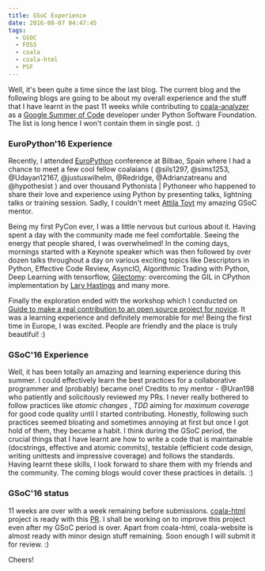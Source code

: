 ```yaml
---
title: GSoC Experience
date: 2016-08-07 04:47:45
tags:
  - GSOC
  - FOSS
  - coala
  - coala-html
  - PSF
---
```

Well, it's been quite a time since the last blog. The current blog and the following blogs are going to be about my overall experience and the stuff that I have learnt in the past 11 weeks while contributing to [coala-analyzer](https://github.com/coala-analyzer/) as a [Google Summer of Code](summerofcode.withgoogle.com) developer under Python Software Foundation. The list is long hence I won't contain them in single post. :)

### EuroPython'16 Experience
Recently, I attended [EuroPython](https://ep2016.europython.eu/en/) conference at Bilbao, Spain where I had a chance to meet a few cool fellow coalaians ( @sils1297, @sims1253, @Udayan12167, @justuswilhelm, @Redridge, @Adrianzatreanu and @hypothesist ) and over thousand Pythonista | Pythoneer who happened to share their love and experience using Python by presenting talks, lightning talks or training session. Sadly, I couldn't meet [Attila Tovt](https://github.com/Uran198) my amazing GSoC mentor.

Being my first PyCon ever, I was a little nervous but curious about it. Having spent a day with the community made me feel comfortable. Seeing the energy that people shared, I was overwhelmed! In the coming days, mornings started with a Keynote speaker which was then followed by over dozen talks throughout a day on various exciting topics like Descriptors in Python, Effective Code Review, AsyncIO, Algorithmic Trading with Python, Deep Learning with tensorflow, [Gilectomy](https://github.com/larryhastings/gilectomy): overcoming the GIL in CPython implementation by [Lary Hastings](https://github.com/larryhastings) and many more.

Finally the exploration ended with the workshop which I conducted on [Guide to make a real contribution to an open source project for novice](https://ep2016.europython.eu/conference/talks/guid-to-make-a-real-contribution-to-an-open-source-project-for-novice). It was a learning experience and definitely memorable for me! Being the first time in Europe, I was excited. People are friendly and the place is truly beautiful! :)


### GSoC'16 Experience

Well, it has been totally an amazing and learning experience during this summer. I could effectively learn the best practices for a collaborative programmer and (probably) became one! Credits to my mentor - @Uran198 who patiently and solicitously reviewed my PRs. I never really bothered to follow practices like *atomic changes* , *TDD* aiming for *maximum coverage* for good code quality until I started contributing. Honestly, following such practices seemed bloating and sometimes annoying at first but once I got hold of them, they became a habit. I think during the GSoC period, the crucial things that I have learnt are how to write a code that is maintainable (docstrings, effective and atomic commits), testable (efficient code design, writing unittests and impressive coverage) and follows the standards. Having learnt these skills, I look forward to share them with my friends and the community.
The coming blogs would cover these practices in details. :)

### GSoC'16 status
11 weeks are over with a week remaining before submissions. [coala-html](https://github.com/coala-analyzer/coala-html/) project is ready with this [PR](https://github.com/coala-analyzer/coala-html/pull/81). I shall be working on to improve this project even after my GSoC period is over. Apart from coala-html, coala-website is almost ready with minor design stuff remaining. Soon enough I will submit it for review. :)

Cheers!
